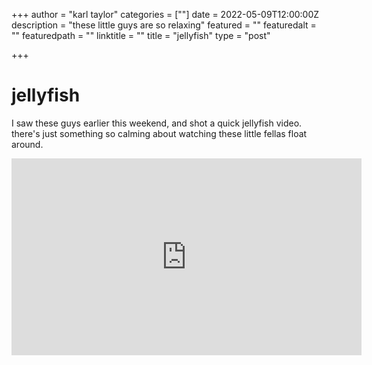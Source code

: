 +++
author = "karl taylor"
categories = [""]
date = 2022-05-09T12:00:00Z
description = "these little guys are so relaxing"
featured = ""
featuredalt = ""
featuredpath = ""
linktitle = ""
title = "jellyfish"
type = "post"

+++
# jellyfish

I saw these guys earlier this weekend, and shot a quick jellyfish video. there's just something so calming about watching these little fellas float around.

<iframe width="560" height="315" src="https://www.youtube.com/embed/RJ7iR27FXwg" title="YouTube video player" frameborder="0" allow="accelerometer; autoplay; clipboard-write; encrypted-media; gyroscope; picture-in-picture" allowfullscreen></iframe>